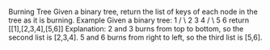 Burning Tree 
Given a binary tree, return the list of keys of each node in the tree as it is burning. 
 Example 
 Given a binary tree: 
   1 
  / \ 
 2   3   4 
    / \ 
   5   6
return [[1],[2,3,4],[5,6]]
Explanation:
2 and 3 burns from top to bottom, so the second list is [2,3,4].
5 and 6 burns from right to left, so the third list is [5,6].
